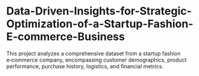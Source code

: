 # Data-Driven-Insights-for-Strategic-Optimization-of-a-Startup-Fashion-E-commerce-Business
This project analyzes a comprehensive dataset from a startup fashion e‑commerce company, encompassing customer demographics, product performance, purchase history, logistics, and financial metrics.
